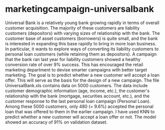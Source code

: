 # marketingcampaign-universalbank
Universal Bank is a relatively young bank growing rapidly in terms of overall customer acquisition. The majority of these customers are liability customers (depositors) with varying sizes of relationship with the bank. The customer base of asset customers (borrowers) is quite small, and the bank is interested in expanding this base rapidly to bring in more loan business. In particular, it wants to explore ways of converting its liability customers to personal loan customers (while retaining them as depositors). A campaign that the bank ran last year for liability customers showed a healthy conversion rate of over 9% success. This has encouraged the retail marketing department to devise smarter campaigns with better target marketing. The goal is to predict whether a new customer will accept a loan offer.  This will serve as the basis for the design of a new campaign. The file UniversalBank.xls contains data on 5000 customers. The data include customer demographic information (age, income, etc.), the customer's relationship with the bank (mortgage, securities account, etc.), and the customer response to the last personal loan campaign (Personal Loan). Among these 5000 customers, only 480 (= 9.6%) accepted the personal loan that was offered to them in the earlier campaign.  I have used KNN to predict whether a new customer will accept a loan offer or not. The model showed an accuracy of 91% on validation dataset.
